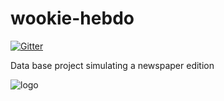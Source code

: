 # wookie-hebdo

[![Gitter](https://badges.gitter.im/Join%20Chat.svg)](https://gitter.im/blasterbug/wookie-hebdo?utm_source=badge&utm_medium=badge&utm_campaign=pr-badge&utm_content=badge)

Data base project simulating a newspaper edition

![logo](http://i.imgur.com/osw8dqM.png?1)
